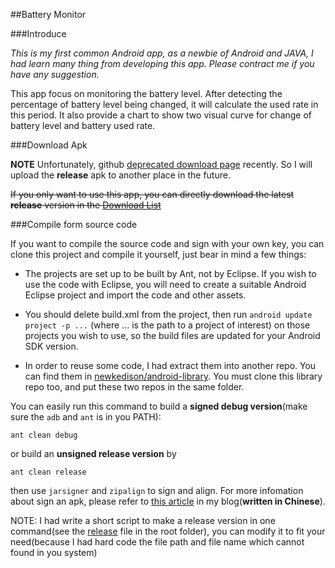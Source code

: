 ##Battery Monitor

###Introduce

_This is my first common Android app, as a newbie of Android and JAVA, I had
learn many thing from developing this app. Please contract me if you have
any suggestion._

This app focus on monitoring the battery level. After detecting the percentage
of battery level being changed, it will calculate the used rate in this period.
It also provide a chart to show two visual curve for change of battery level
and battery used rate.

###Download Apk

**NOTE**
Unfortunately, github
[deprecated download page](https://github.com/blog/1302-goodbye-uploads)
recently. So I will upload the **release** apk to another place in the future.


~~If you only want to use this app, you can directly download the latest 
**release** version in the 
[Download List](https://github.com/newkedison/android-battery-monitor/downloads)~~

###Compile form source code

If you want to compile the source code and sign with your own key, you can
clone this project and compile it yourself, just bear in mind a few things:

* The projects are set up to be built by Ant, not by Eclipse. 
If you wish to use the code with Eclipse, you will need to create a suitable 
Android Eclipse project and import the code and other assets.

* You should delete build.xml from the project, then run 
`android update project -p ...` (where ... is the path to a project of interest)
on those projects you wish to use, 
so the build files are updated for your Android SDK version.

* In order to reuse some code, I had extract them into another repo.
You can find them in
[newkedison/android-library](https://github.com/newkedison/android-library).
You must clone this library repo too, and put these two repos in the same
folder.

You can easily run this command to build a **signed
debug version**(make sure the `adb` and `ant` is in you PATH):

    ant clean debug

or build an **unsigned release version** by

    ant clean release

then use `jarsigner` and `zipalign` to sign and align. For more infomation 
about sign an apk, please refer to 
[this article](http://newkedison.tk/blog/how-to-make-android-app.html) in my 
blog(**written in Chinese**).

NOTE: I had write a short script to make a release version in one command(see 
the [release](https://github.com/newkedison/android-battery-monitor/blob/master/release) 
file in the root folder), you can modify it to fit your need(because I had hard
code the file path and file name which cannot found in you system)
